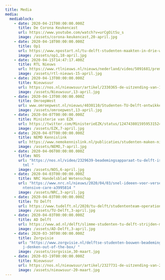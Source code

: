 ```yaml
---
title: Media
media:
  mediablock:
    - date: 2020-04-21T00:00:00.000Z
      title: De Corona Keukencast
      url: https://www.youtube.com/watch?v=urCgOitSu_s
      image: /assets/corona-keukencast,20-april.jpg
    - date: 2020-04-18T00:00:00.000Z
      title: Op1
      url: https://www.npostart.nl/tu-delft-studenten-maakten-in-drie-weken-beademingsapparaat-voor-intensive-care/17-04-2020/POMS_BV_16087788
      image: /assets/op1,18-april.jpg
    - date: 2020-04-15T14:47:17.400Z
      title: RTL Nieuws
      url: https://www.rtlnieuws.nl/nieuws/nederland/video/5091681/premier-mark-rutte-neemt-kijkje-bij-nieuw-beademingsapparaat-van-tu
      image: /assets/rtl-nieuws-15-april.jpg
    - date: 2020-04-13T00:00:00.000Z
      title: Nieuwsuur
      url: https://nos.nl/nieuwsuur/artikel/2330365-de-uitzending-van-13-april-hoe-kunnen-scholen-weer-open-beademingsapparaat-van-eigen-bodem-voorbereiden-op-economie-op-1-5-meter.html
      image: /assets/Nieuwsuur,13-april.jpg
    - date: 2020-04-13T00:00:00.000Z
      title: OmroepWest
      url: www.omroepwest.nl/nieuws/4030110/Studenten-TU-Delft-ontwikkelen-simpel-beademingsapparaat
      image: /assets/omroepwest,13-april.jpg
    - date: 2020-04-07T00:00:00.000Z
      title: Ministerie van EZK
      url: https://twitter.com/MinisterieEZK/status/1247438015959531524?s=20
      image: /assets/EZK,7-april.jpg
    - date: 2020-04-07T00:00:00.000Z
      title: NEMO Kennislink
      url: https://www.nemokennislink.nl/publicaties/studenten-maken-nieuw-beademingsapparaat/
      image: /assets/NEMO,7-april.jpg
    - date: 2020-04-06T00:00:00.000Z
      title: NOS
      url: "https://nos.nl/video/2329639-beademingsapparaat-tu-delft-is-bijna-klaar.h\
        tml "
      image: /assets/NOS,6-april.jpg
    - date: 2020-04-03T00:00:00.000Z
      title: NRC Handelsblad Wetenschap
      url: "https://www.nrc.nl/nieuws/2020/04/03/snel-ideeen-voor-verse-lucht-op-de-i\
        ntensive-care-a3995814 "
      image: /assets/NRC,3-april.jpg
    - date: 2020-04-03T00:00:00.000Z
      title: TU Delft
      url: https://www.tudelft.nl/2020/tu-delft/studententeam-operationair-heeft-werkend-prototype-voor-een-noodbeademingsapparaat/
      image: /assets/TU-Delft,3-april.jpg
    - date: 2020-04-03T00:00:00.000Z
      title: AD Delft
      url: https://www.ad.nl/delft/slimme-studenten-tu-delft-strijden-mee-tegen-corona-snel-nieuwe-beademingsapparatuur-in-de-maak~aaca1d18/
      image: /assets/AD-Delft,3-april.jpg
    - date: 2020-03-30T00:00:00.000Z
      title: Zorgvisie
      url: "https://www.zorgvisie.nl/delftse-studenten-bouwen-beademingsapparatuur-wi\
        j-denken-out-of-the-box/ "
      image: /assets/zorgvisie,30-maart.jpg
    - date: 2020-03-19T00:00:00.000Z
      title: Nieuwsuur
      url: https://nos.nl/nieuwsuur/artikel/2327731-de-uitzending-van-20-maart-risico-s-voor-zorgpersoneel-meer-beademingsapparatuur-corona-aanpak-taiwan.html
      image: /assets/nieuwsuur-20-maart.jpg
---
```

